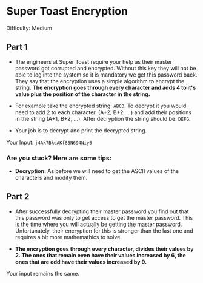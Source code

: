 # Super Toast Encryption
Difficulty: Medium

## Part 1
- The engineers at Super Toast require your help as their master password got corrupted and encrypted. Without this key they will not be able to log into the system
so it is mandatory we get this password back. They say that the encryption uses a simple algorithm to encrypt the string. **The encryption goes through every character
and adds 4 to it's value plus the position of the character in the string.**

- For example take the encrypted string: `ABCD`. To decrypt it you would need to add 2 to each character. (A+2, B+2, ...) and add their positions in the string (A+1, B+2, ...).
After decryption the string should be: `DEFG`.

- Your job is to decrypt and print the decrypted string.

Your Input: `j4Ak7BkdAKf85N694Niy5`

### Are you stuck? Here are some tips:
- **Decryption:** As before we will need to get the ASCII values of the characters and modify them.

## Part 2
- After successfully decrypting their master password you find out that this password was only to get access to get the master password. This is the time where you will actually
be getting the master password. Unfortunately, their encryption for this is stronger than the last one and requires a bit more mathemathics to solve.

- **The encryption goes through every character, divides their values by 2. The ones that remain even have their values increased by 6, the ones that are odd have their
values increased by 9.**

Your input remains the same.
